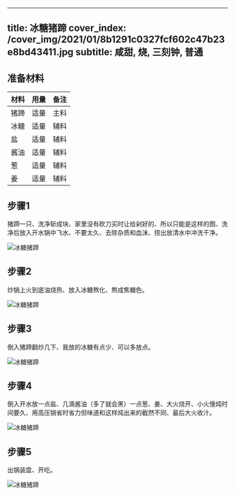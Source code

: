 
---
title: 冰糖猪蹄
cover_index: /cover_img/2021/01/8b1291c0327fcf602c47b23e8bd43411.jpg
subtitle: 咸甜, 烧, 三刻钟, 普通
---

## 准备材料

| 材料     | 用量 | 备注|
| ------- | ----- | --- |
| 猪蹄 | 适量| 主料 |
| 冰糖 | 适量| 辅料 |
| 盐 | 适量| 辅料 |
| 酱油 | 适量| 辅料 |
| 葱 | 适量| 辅料 |
| 姜 | 适量| 辅料 |

## 步骤1

猪蹄一只、洗净斩成块、家里没有砍刀买时让给剁好的、所以只能是这样的图、洗净后放入开水锅中飞水、不要太久、去除杂质和血沫、捞出放清水中冲洗干净。

![冰糖猪蹄](https://i8.meishichina.com/attachment/recipe/201010/201010091124091.jpg?x-oss-process=style/p320) 

## 步骤2

炒锅上火到底油烧热、放入冰糖熬化、熬成焦糖色。

![冰糖猪蹄](https://i8.meishichina.com/attachment/recipe/201010/201010091125424.jpg?x-oss-process=style/p320) 

## 步骤3

倒入猪蹄翻炒几下、我放的冰糖有点少、可以多放点。

![冰糖猪蹄](https://i8.meishichina.com/attachment/recipe/201010/201010091125551.jpg?x-oss-process=style/p320) 

## 步骤4

倒入开水放一点盐、几滴酱油（多了就会黑）一点葱、姜、大火烧开、小火慢炖时间要久、用高压锅省时省力但味道和这样炖出来的截然不同、最后大火收汁。

![冰糖猪蹄](https://i8.meishichina.com/attachment/recipe/201010/201010091126135.jpg?x-oss-process=style/p320) 

## 步骤5

出锅装盘、开吃。

![冰糖猪蹄](https://i8.meishichina.com/attachment/recipe/201010/201010091126285.jpg?x-oss-process=style/p320) 

